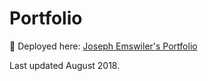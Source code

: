 # Portfolio

🚀 Deployed here: [Joseph Emswiler's Portfolio](https://josephemswiler.github.io/portfolio/ "Joseph Emswiler's Portfolio")

Last updated August 2018.